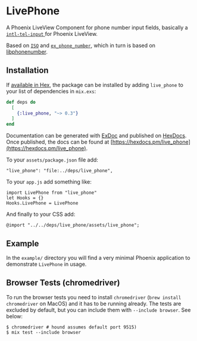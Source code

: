 # LivePhone

A Phoenix LiveView Component for phone number input fields, basically a [`intl-tel-input` ](https://github.com/jackocnr/intl-tel-input) for Phoenix LiveView.

Based on [`ISO`](https://github.com/whitepaperclip/iso) and [`ex_phone_number`](https://github.com/socialpaymentsbv/ex_phone_number), which in turn is based on [libphonenumber](https://github.com/google/libphonenumber).


## Installation

If [available in Hex](https://hex.pm/docs/publish), the package can be installed
by adding `live_phone` to your list of dependencies in `mix.exs`:

```elixir
def deps do
  [
    {:live_phone, "~> 0.3"}
  ]
end
```

Documentation can be generated with [ExDoc](https://github.com/elixir-lang/ex_doc)
and published on [HexDocs](https://hexdocs.pm). Once published, the docs can
be found at [https://hexdocs.pm/live_phone](https://hexdocs.pm/live_phone).

To your `assets/package.json` file add:
```
"live_phone": "file:../deps/live_phone",
```

To your `app.js` add something like:
```
import LivePhone from "live_phone"
let Hooks = {}
Hooks.LivePhone = LivePhone
```

And finally to your CSS add:
```
@import "../../deps/live_phone/assets/live_phone";
```


## Example

In the `example/` directory you will find a very minimal Phoenix application to demonstrate `LivePhone` in usage.

## Browser Tests (chromedriver)
To run the browser tests you need to install `chromedriver` (`brew install chromedriver` on MacOS) and it has to be running already. The tests are excluded by default, but you can include them with `--include browser`. See below:

```
$ chromedriver # hound assumes default port 9515)
$ mix test --include browser
```
